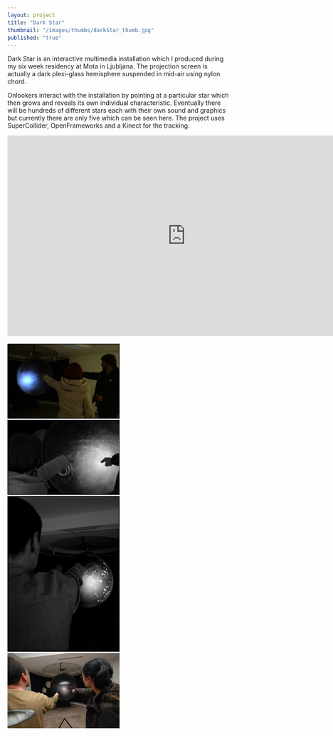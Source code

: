 ```yaml
---
layout: project
title: "Dark Star"
thumbnail: "/images/thumbs/darkStar_thumb.jpg"
published: "true"
---
```


<div class="projectIntro">
Dark Star is an interactive multimedia installation which I produced during my six week residency at Mota in Ljubljana. The projection screen is actually a dark plexi-glass hemisphere suspended in mid-air using nylon chord.

Onlookers interact with the installation by pointing at a particular star which then grows and reveals its own individual characteristic. Eventually there will be hundreds of different stars each with their own sound and graphics but currently there are only five which can be seen here.
The project uses SuperCollider, OpenFrameworks and a Kinect for the tracking.

</div>

<div class="projectImages">

<div>
<iframe src="http://player.vimeo.com/video/31224473?title=0&amp;byline=0&amp;portrait=0" width="800" height="450" frameborder="0" webkitAllowFullScreen mozallowfullscreen allowFullScreen></iframe>
</div>

<a href="/images/ds/ds1.jpg"><img class="postImg" src="/images/ds/ds1.jpg" width="50%"></a>
<a href="/images/ds/ds2.jpg"><img class="postImg" src="/images/ds/ds2.jpg" width="50%"></a>
<a href="/images/ds/ds3.jpg"><img class="postImg" src="/images/ds/ds3.jpg" width="50%"></a>
<a href="/images/ds/ds4.jpg"><img class="postImg" src="/images/ds/ds4.jpg" width="50%"></a>

</div>
